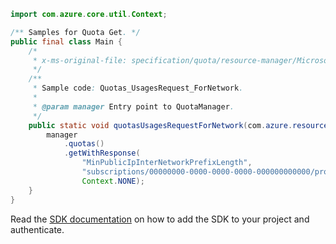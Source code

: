 ```java
import com.azure.core.util.Context;

/** Samples for Quota Get. */
public final class Main {
    /*
     * x-ms-original-file: specification/quota/resource-manager/Microsoft.Quota/preview/2021-03-15-preview/examples/getNetworkOneSkuQuotaLimit.json
     */
    /**
     * Sample code: Quotas_UsagesRequest_ForNetwork.
     *
     * @param manager Entry point to QuotaManager.
     */
    public static void quotasUsagesRequestForNetwork(com.azure.resourcemanager.quota.QuotaManager manager) {
        manager
            .quotas()
            .getWithResponse(
                "MinPublicIpInterNetworkPrefixLength",
                "subscriptions/00000000-0000-0000-0000-000000000000/providers/Microsoft.Network/locations/eastus",
                Context.NONE);
    }
}
```

Read the [SDK documentation](https://github.com/Azure/azure-sdk-for-java/blob/azure-resourcemanager-quota_1.0.0-beta.2/sdk/quota/azure-resourcemanager-quota/README.md) on how to add the SDK to your project and authenticate.
